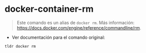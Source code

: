 # docker-container-rm

> Este comando es un alias de `docker rm`.
> Más información: <https://docs.docker.com/engine/reference/commandline/rm>.

- Ver documentación para el comando original:

`tldr docker rm`
